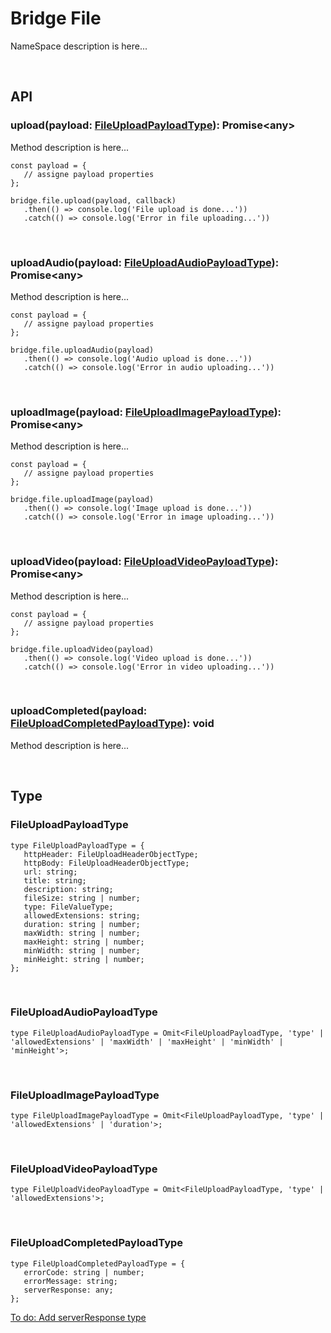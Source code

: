 # Bridge File
NameSpace description is here...

<br>

## API

### upload(payload: [FileUploadPayloadType](#fileuploadpayloadtype)): Promise\<any\>
Method description is here...
   ~~~
   const payload = {
      // assigne payload properties
   };
   
   bridge.file.upload(payload, callback)
      .then(() => console.log('File upload is done...'))
      .catch(() => console.log('Error in file uploading...'))
   ~~~

<br>

### uploadAudio(payload: [FileUploadAudioPayloadType](#fileuploadaudiopayloadtype)): Promise\<any\>
Method description is here...
   ~~~
   const payload = {
      // assigne payload properties
   };
   
   bridge.file.uploadAudio(payload)
      .then(() => console.log('Audio upload is done...'))
      .catch(() => console.log('Error in audio uploading...'))
   ~~~

<br>

### uploadImage(payload: [FileUploadImagePayloadType](#fileuploadimagepayloadtype)): Promise\<any\>
Method description is here...
   ~~~
   const payload = {
      // assigne payload properties
   };
   
   bridge.file.uploadImage(payload)
      .then(() => console.log('Image upload is done...'))
      .catch(() => console.log('Error in image uploading...'))
   ~~~

<br>

### uploadVideo(payload: [FileUploadVideoPayloadType](#fileuploadvideopayloadtype)): Promise\<any\>
Method description is here...
   ~~~
   const payload = {
      // assigne payload properties
   };
   
   bridge.file.uploadVideo(payload)
      .then(() => console.log('Video upload is done...'))
      .catch(() => console.log('Error in video uploading...'))
   ~~~

<br>

### uploadCompleted(payload: [FileUploadCompletedPayloadType](#fileuploadcompletedpayloadtype)): void
Method description is here...

<br>

## Type

### FileUploadPayloadType
~~~
type FileUploadPayloadType = {
   httpHeader: FileUploadHeaderObjectType;
   httpBody: FileUploadHeaderObjectType;
   url: string;
   title: string;
   description: string;
   fileSize: string | number;
   type: FileValueType;
   allowedExtensions: string;
   duration: string | number;
   maxWidth: string | number;
   maxHeight: string | number;
   minWidth: string | number;
   minHeight: string | number;
};
~~~

<br>

### FileUploadAudioPayloadType
~~~
type FileUploadAudioPayloadType = Omit<FileUploadPayloadType, 'type' | 'allowedExtensions' | 'maxWidth' | 'maxHeight' | 'minWidth' | 'minHeight'>;
~~~

<br>

### FileUploadImagePayloadType
~~~
type FileUploadImagePayloadType = Omit<FileUploadPayloadType, 'type' | 'allowedExtensions' | 'duration'>;
~~~

<br>

### FileUploadVideoPayloadType
~~~
type FileUploadVideoPayloadType = Omit<FileUploadPayloadType, 'type' | 'allowedExtensions'>;
~~~

<br>

### FileUploadCompletedPayloadType
~~~
type FileUploadCompletedPayloadType = {
   errorCode: string | number;
   errorMessage: string;
   serverResponse: any;
};
~~~
[To do: Add serverResponse type](./todo.md#sync-types-with-platforms)
